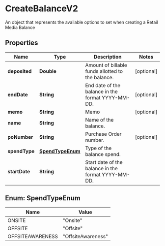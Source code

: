 

# CreateBalanceV2

An object that represents the available options to set when creating a Retail Media Balance

## Properties

| Name | Type | Description | Notes |
|------------ | ------------- | ------------- | -------------|
|**deposited** | **Double** | Amount of billable funds allotted to the balance. |  [optional] |
|**endDate** | **String** | End date of the balance in the format YYYY-MM-DD. |  [optional] |
|**memo** | **String** | Memo |  [optional] |
|**name** | **String** | Name of the balance. |  |
|**poNumber** | **String** | Purchase Order number. |  [optional] |
|**spendType** | [**SpendTypeEnum**](#SpendTypeEnum) | Type of the balance spend. |  |
|**startDate** | **String** | Start date of the balance in the format YYYY-MM-DD. |  |



## Enum: SpendTypeEnum

| Name | Value |
|---- | -----|
| ONSITE | &quot;Onsite&quot; |
| OFFSITE | &quot;Offsite&quot; |
| OFFSITEAWARENESS | &quot;OffsiteAwareness&quot; |



